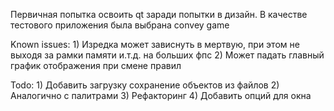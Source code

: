 Первичная попытка освоить qt заради попытки в дизайн. В качестве тестового приложения была выбрана convey game


Known issues:
    1) Изредка может зависнуть в мертвую, при этом не выходя за рамки памяти и.т.д. на больших фпс
    2) Может падать главный график отображения при смене правил

Todo:
    1) Добавить загрузку сохранение объектов из файлов
    2) Аналогично с палитрами
    3) Рефакторинг
    4) Добавить опций для окна
